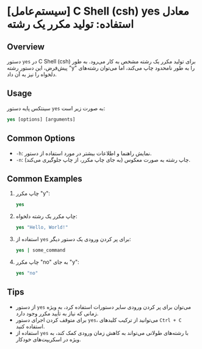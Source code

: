 # [سیستم‌عامل] C Shell (csh) yes معادل استفاده: تولید مکرر یک رشته

## Overview
دستور `yes` در C Shell (csh) برای تولید مکرر یک رشته مشخص به کار می‌رود. به طور پیش‌فرض، این دستور رشته "y" را به طور نامحدود چاپ می‌کند، اما می‌توان رشته‌های دلخواه را نیز به آن داد.

## Usage
سینتکس پایه دستور `yes` به صورت زیر است:

```csh
yes [options] [arguments]
```

## Common Options
- `-h`: نمایش راهنما و اطلاعات بیشتر در مورد استفاده از دستور.
- `-n`: چاپ رشته به صورت معکوس (به جای چاپ مکرر، از چاپ جلوگیری می‌کند).

## Common Examples
1. چاپ مکرر "y":
   ```csh
   yes
   ```

2. چاپ مکرر یک رشته دلخواه:
   ```csh
   yes "Hello, World!"
   ```

3. استفاده از `yes` برای پر کردن ورودی یک دستور دیگر:
   ```csh
   yes | some_command
   ```

4. چاپ مکرر "no" به جای "y":
   ```csh
   yes "no"
   ```

## Tips
- از دستور `yes` می‌توان برای پر کردن ورودی سایر دستورات استفاده کرد، به ویژه زمانی که نیاز به تأیید مکرر وجود دارد.
- برای متوقف کردن اجرای دستور `yes`، می‌توانید از ترکیب کلیدهای `Ctrl + C` استفاده کنید.
- استفاده از `yes` با رشته‌های طولانی می‌تواند به کاهش زمان ورودی کمک کند، به ویژه در اسکریپت‌های خودکار.